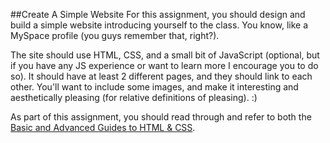 ##Create A Simple Website
For this assignment, you should design and build a simple website introducing yourself to the class. You know, like a MySpace profile (you guys remember that, right?).

The site should use HTML, CSS, and a small bit of JavaScript (optional, but if you have any JS experience or want to learn more I encourage you to do so). It should have at least 2 different pages, and they should link to each other. You'll want to include some images, and make it interesting and aesthetically pleasing (for relative definitions of pleasing). :)

As part of this assignment, you should read through and refer to both the [Basic and Advanced Guides to HTML & CSS](http://learn.shayhowe.com).

